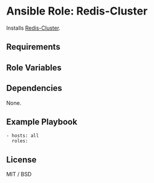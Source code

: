# Ansible Role: Redis-Cluster

Installs [Redis-Cluster](http://redis.io/).

## Requirements


## Role Variables


## Dependencies

None.

## Example Playbook

    - hosts: all
      roles:

## License

MIT / BSD


